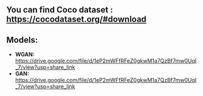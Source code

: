 ## You can find Coco dataset : https://cocodataset.org/#download

## Models:
- **WGAN:** https://drive.google.com/file/d/1eP2mWFfRFeZ0gkwM1a7QzBf7mw0UqI_7/view?usp=share_link
- **GAN:** https://drive.google.com/file/d/1eP2mWFfRFeZ0gkwM1a7QzBf7mw0UqI_7/view?usp=share_link

